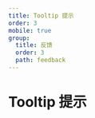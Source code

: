 ```yaml
---
title: Tooltip 提示
order: 3
mobile: true
group:
  title: 反馈
  order: 3
  path: feedback
---
```


# Tooltip 提示

<code src="../demo/Tooltip.tsx"></code>
<API src="../src/Tooltip.tsx"></API>
